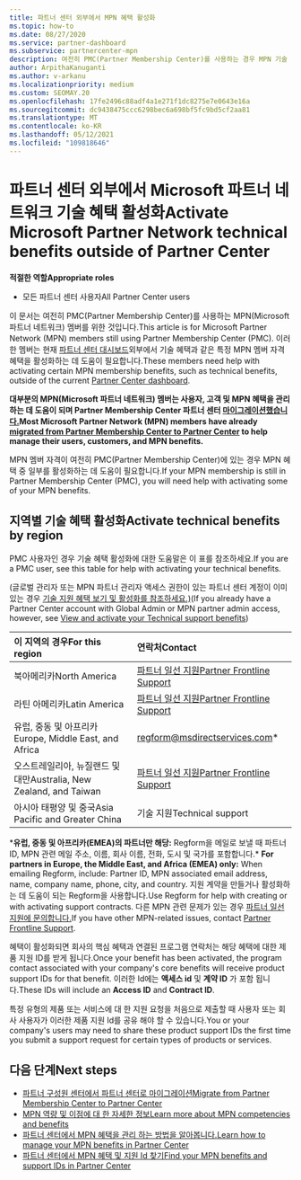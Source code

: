 ```yaml
---
title: 파트너 센터 외부에서 MPN 혜택 활성화
ms.topic: how-to
ms.date: 08/27/2020
ms.service: partner-dashboard
ms.subservice: partnercenter-mpn
description: 여전히 PMC(Partner Membership Center)를 사용하는 경우 MPN 기술 지원 혜택을 활성화하고 혜택 지원 ID를 제공하기 위해 연락할 사람을 알아봅니다.
author: ArpithaKanuganti
ms.author: v-arkanu
ms.localizationpriority: medium
ms.custom: SEOMAY.20
ms.openlocfilehash: 17fe2496c88adf4a1e271f1dc8275e7e0643e16a
ms.sourcegitcommit: dc9438475ccc6298bec6a698bf5fc9bd5cf2aa81
ms.translationtype: MT
ms.contentlocale: ko-KR
ms.lasthandoff: 05/12/2021
ms.locfileid: "109818646"
---
```

# <a name="activate-microsoft-partner-network-technical-benefits-outside-of-partner-center"></a><span data-ttu-id="08beb-103">파트너 센터 외부에서 Microsoft 파트너 네트워크 기술 혜택 활성화</span><span class="sxs-lookup"><span data-stu-id="08beb-103">Activate Microsoft Partner Network technical benefits outside of Partner Center</span></span>


<span data-ttu-id="08beb-104">**적절한 역할**</span><span class="sxs-lookup"><span data-stu-id="08beb-104">**Appropriate roles**</span></span>

- <span data-ttu-id="08beb-105">모든 파트너 센터 사용자</span><span class="sxs-lookup"><span data-stu-id="08beb-105">All Partner Center users</span></span>

<span data-ttu-id="08beb-106">이 문서는 여전히 PMC(Partner Membership Center)를 사용하는 MPN(Microsoft 파트너 네트워크) 멤버를 위한 것입니다.</span><span class="sxs-lookup"><span data-stu-id="08beb-106">This article is for Microsoft Partner Network (MPN) members still using Partner Membership Center (PMC).</span></span> <span data-ttu-id="08beb-107">이러한 멤버는 현재 [파트너 센터 대시보드](https://partner.microsoft.com/dashboard)외부에서 기술 혜택과 같은 특정 MPN 멤버 자격 혜택을 활성화하는 데 도움이 필요합니다.</span><span class="sxs-lookup"><span data-stu-id="08beb-107">These members need help with activating certain MPN membership benefits, such as technical benefits, outside of the current [Partner Center dashboard](https://partner.microsoft.com/dashboard).</span></span>

<span data-ttu-id="08beb-108">**대부분의 MPN(Microsoft 파트너 네트워크) 멤버는 사용자, 고객 및 MPN 혜택을 관리하는 데 도움이 되며 Partner Membership Center 파트너 센터 [마이그레이션했습니다.](prepare-pmc-pc-migration.md)**</span><span class="sxs-lookup"><span data-stu-id="08beb-108">**Most Microsoft Partner Network (MPN) members have already [migrated from Partner Membership Center to Partner Center](prepare-pmc-pc-migration.md) to help manage their users, customers, and MPN benefits.**</span></span>

<span data-ttu-id="08beb-109">MPN 멤버 자격이 여전히 PMC(Partner Membership Center)에 있는 경우 MPN 혜택 중 일부를 활성화하는 데 도움이 필요합니다.</span><span class="sxs-lookup"><span data-stu-id="08beb-109">If your MPN membership is still in Partner Membership Center (PMC), you will need help with activating some of your MPN benefits.</span></span>

## <a name="activate-technical-benefits-by-region"></a><span data-ttu-id="08beb-110">지역별 기술 혜택 활성화</span><span class="sxs-lookup"><span data-stu-id="08beb-110">Activate technical benefits by region</span></span>

<span data-ttu-id="08beb-111">PMC 사용자인 경우 기술 혜택 활성화에 대한 도움말은 이 표를 참조하세요.</span><span class="sxs-lookup"><span data-stu-id="08beb-111">If you are a PMC user, see this table for help with activating your technical benefits.</span></span>

<span data-ttu-id="08beb-112">(글로벌 관리자 또는 MPN 파트너 관리자 액세스 권한이 있는 파트너 센터 계정이 이미 있는 경우 [기술 지원 혜택 보기 및 활성화를 참조하세요.)](mpn-benefits-technical-support.md#view-and-activate-your-technical-support-benefits)</span><span class="sxs-lookup"><span data-stu-id="08beb-112">(If you already have a Partner Center account with Global Admin or MPN partner admin access, however, see [View and activate your Technical support benefits](mpn-benefits-technical-support.md#view-and-activate-your-technical-support-benefits))</span></span>

|<span data-ttu-id="08beb-113">이 지역의 경우</span><span class="sxs-lookup"><span data-stu-id="08beb-113">For this region</span></span>  | <span data-ttu-id="08beb-114">연락처</span><span class="sxs-lookup"><span data-stu-id="08beb-114">Contact</span></span> |
|:--------|:------------|
|<span data-ttu-id="08beb-115">북아메리카</span><span class="sxs-lookup"><span data-stu-id="08beb-115">North America</span></span>  | [<span data-ttu-id="08beb-116">파트너 일선 지원</span><span class="sxs-lookup"><span data-stu-id="08beb-116">Partner Frontline Support</span></span>](https://partner.microsoft.com/support?issueid=300-0042)  |
|<span data-ttu-id="08beb-117">라틴 아메리카</span><span class="sxs-lookup"><span data-stu-id="08beb-117">Latin America</span></span>  | [<span data-ttu-id="08beb-118">파트너 일선 지원</span><span class="sxs-lookup"><span data-stu-id="08beb-118">Partner Frontline Support</span></span>](https://partner.microsoft.com/support?issueid=300-0042)  |
|<span data-ttu-id="08beb-119">유럽, 중동 및 아프리카</span><span class="sxs-lookup"><span data-stu-id="08beb-119">Europe, Middle East, and Africa</span></span>  | [regform@msdirectservices.com](mailto:regform@msdirectservices.com)*  |
|<span data-ttu-id="08beb-120">오스트레일리아, 뉴질랜드 및 대만</span><span class="sxs-lookup"><span data-stu-id="08beb-120">Australia, New Zealand, and Taiwan</span></span>  | [<span data-ttu-id="08beb-121">파트너 일선 지원</span><span class="sxs-lookup"><span data-stu-id="08beb-121">Partner Frontline Support</span></span>](https://partner.microsoft.com/support?issueid=300-0042)  |
|<span data-ttu-id="08beb-122">아시아 태평양 및 중국</span><span class="sxs-lookup"><span data-stu-id="08beb-122">Asia Pacific and Greater China</span></span>  | <span data-ttu-id="08beb-123">기술 지원</span><span class="sxs-lookup"><span data-stu-id="08beb-123">Technical support</span></span>  |

<span data-ttu-id="08beb-124">\***유럽, 중동 및 아프리카(EMEA)의 파트너만 해당:** Regform을 메일로 보낼 때 파트너 ID, MPN 관련 메일 주소, 이름, 회사 이름, 전화, 도시 및 국가를 포함합니다.</span><span class="sxs-lookup"><span data-stu-id="08beb-124">\* **For partners in Europe, the Middle East, and Africa (EMEA) only:** When emailing Regform, include: Partner ID, MPN associated email address, name, company name, phone, city, and country.</span></span> <span data-ttu-id="08beb-125">지원 계약을 만들거나 활성화하는 데 도움이 되는 Regform을 사용합니다.</span><span class="sxs-lookup"><span data-stu-id="08beb-125">Use Regform for help with creating or with activating support contracts.</span></span> <span data-ttu-id="08beb-126">다른 MPN 관련 문제가 있는 경우 [파트너 일선 지원에 문의합니다.](https://partner.microsoft.com/support?issueid=300-0042)</span><span class="sxs-lookup"><span data-stu-id="08beb-126">If you have other MPN-related issues, contact [Partner Frontline Support](https://partner.microsoft.com/support?issueid=300-0042).</span></span>

<span data-ttu-id="08beb-127">혜택이 활성화되면 회사의 핵심 혜택과 연결된 프로그램 연락처는 해당 혜택에 대한 제품 지원 ID를 받게 됩니다.</span><span class="sxs-lookup"><span data-stu-id="08beb-127">Once your benefit has been activated, the program contact associated with your company's core benefits will receive product support IDs for that benefit.</span></span> <span data-ttu-id="08beb-128">이러한 Id에는 **액세스 id** 및 **계약 ID** 가 포함 됩니다.</span><span class="sxs-lookup"><span data-stu-id="08beb-128">These IDs will include an **Access ID** and **Contract ID**.</span></span> 

<span data-ttu-id="08beb-129">특정 유형의 제품 또는 서비스에 대 한 지원 요청을 처음으로 제출할 때 사용자 또는 회사 사용자가 이러한 제품 지원 Id를 공유 해야 할 수 있습니다.</span><span class="sxs-lookup"><span data-stu-id="08beb-129">You or your company's users may need to share these product support IDs the first time you submit a support request for certain types of products or services.</span></span>

## <a name="next-steps"></a><span data-ttu-id="08beb-130">다음 단계</span><span class="sxs-lookup"><span data-stu-id="08beb-130">Next steps</span></span>

- [<span data-ttu-id="08beb-131">파트너 구성원 센터에서 파트너 센터로 마이그레이션</span><span class="sxs-lookup"><span data-stu-id="08beb-131">Migrate from Partner Membership Center to Partner Center</span></span>](prepare-pmc-pc-migration.md)
- [<span data-ttu-id="08beb-132">MPN 역량 및 이점에 대 한 자세한 정보</span><span class="sxs-lookup"><span data-stu-id="08beb-132">Learn more about MPN competencies and benefits</span></span>](learn-about-competencies.md)
- [<span data-ttu-id="08beb-133">파트너 센터에서 MPN 혜택을 관리 하는 방법을 알아봅니다.</span><span class="sxs-lookup"><span data-stu-id="08beb-133">Learn how to manage your MPN benefits in Partner Center</span></span>](manage-your-partner-network-benefits.md)
- [<span data-ttu-id="08beb-134">파트너 센터에서 MPN 혜택 및 지원 Id 찾기</span><span class="sxs-lookup"><span data-stu-id="08beb-134">Find your MPN benefits and support IDs in Partner Center</span></span>](mpn-find-benefits.md)
